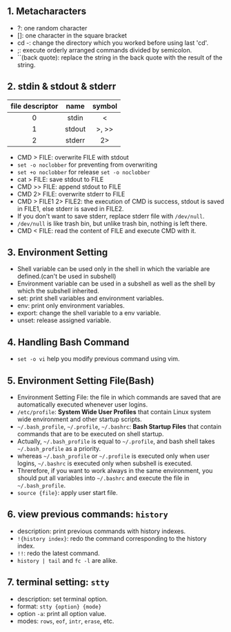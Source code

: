 ## 1. Metacharacters
- ?: one random character
- \[\]: one character in the square bracket
- cd -: change the directory which you worked before using last 'cd'.
- ;: execute orderly arranged commands divided by semicolon.
- \`\`(back quote): replace the string in the back quote with the result of the string.

## 2. stdin & stdout & stderr
| file descriptor |  name  | symbol |
|:---------------:|:------:|:------:|
|        0        | stdin  |   <    |
|        1        | stdout | >, >>  |
|        2        | stderr |   2>   |
- CMD > FILE: overwrite FILE with stdout
- `set -o noclobber` for preventing from overwriting  
- `set +o noclobber` for release `set -o noclobber`
- cat > FILE: save stdout to FILE
- CMD >> FILE: append stdout to FILE 
- CMD 2> FILE: overwrite stderr to FILE
- CMD > FILE1 2> FILE2: the execution of CMD is success, stdout is saved in FILE1, else stderr is saved in FILE2.
- If you don't want to save stderr, replace stderr file with `/dev/null`.
- `/dev/null` is like trash bin, but unlike trash bin, nothing is left there. 
- CMD < FILE: read the content of FILE and execute CMD with it.

## 3. Environment Setting
- Shell variable can be used only in the shell in which the variable are defined.(can't be used in subshell)
- Environment variable can be used in a subshell as well as the shell by which the subshell inherited.
- set: print shell variables and environment variables.
- env: print only environment variables.
- export: change the shell variable to a env variable.
- unset: release assigned variable.

## 4. Handling Bash Command
- `set -o vi` help you modify previous command using vim.

## 5. Environment Setting File(Bash)
- Environment Setting File: the file in which commands are saved that are automatically executed whenever user logins.
- `/etc/profile`: **System Wide User Profiles** that contain Linux system wide environment and other startup scripts.
- `~/.bash_profile`, `~/.profile`, `~/.bashrc`: **Bash Startup Files** that contain commands that are to be executed on shell startup.
- Actually, `~/.bash_profile` is equal to `~/.profile`, and bash shell takes `~/.bash_profile` as a priority.
- whereas `~/.bash_profile` or `~/.profile` is executed only when user logins, `~/.bashrc` is executed only when subshell is executed.
- Threrefore, if you want to work always in the same environment, you should put all variables into `~/.bashrc` and execute the file in `~/.bash_profile`.
- `source {file}`: apply user start file.

## 6. view previous commands: `history`
- description: print previous commands with history indexes.
- `!{history index}`: redo the command corresponding to the history index.
- `!!`: redo the latest command.
- `history | tail` and `fc -l` are alike.

## 7. terminal setting: `stty`
- description: set terminal option.
- format: `stty {option} {mode}`
- option `-a`: print all option value.
- modes: `rows`, `eof`, `intr`, `erase`, etc.